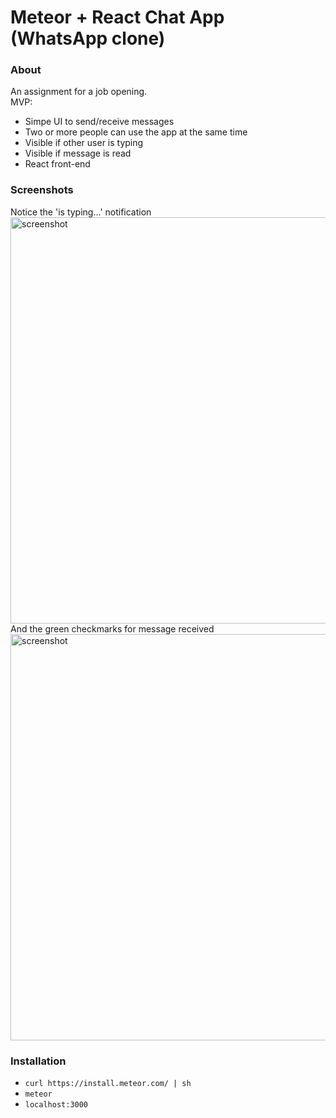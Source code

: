 # Meteor + React Chat App (WhatsApp clone)

### About
An assignment for a job opening.  
MVP:
- Simpe UI to send/receive messages
- Two or more people can use the app at the same time
- Visible if other user is typing
- Visible if message is read
- React front-end

### Screenshots
Notice the 'is typing...' notification
<img src="https://github.com/stofstik/meteor-chat-app/blob/master/screenshot1.png" alt="screenshot" width="650px"/>
And the green checkmarks for message received
<img src="https://github.com/stofstik/meteor-chat-app/blob/master/screenshot2.png" alt="screenshot" width="650px"/>

### Installation
- `curl https://install.meteor.com/ | sh`
- `meteor`
- `localhost:3000`
